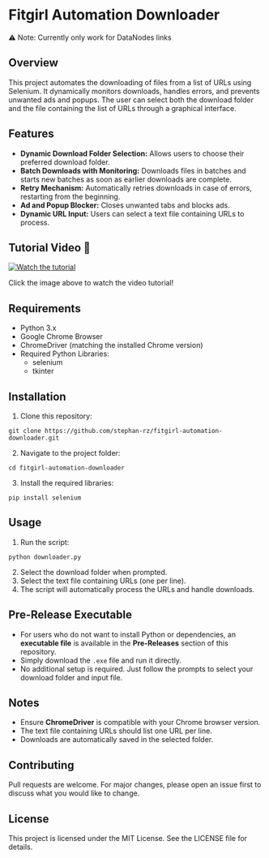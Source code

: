 # Fitgirl Automation Downloader

⚠️ Note: Currently only work for DataNodes links

## Overview
This project automates the downloading of files from a list of URLs using Selenium. It dynamically monitors downloads, handles errors, and prevents unwanted ads and popups. The user can select both the download folder and the file containing the list of URLs through a graphical interface.

## Features
- **Dynamic Download Folder Selection:** Allows users to choose their preferred download folder.
- **Batch Downloads with Monitoring:** Downloads files in batches and starts new batches as soon as earlier downloads are complete.
- **Retry Mechanism:** Automatically retries downloads in case of errors, restarting from the beginning.
- **Ad and Popup Blocker:** Closes unwanted tabs and blocks ads.
- **Dynamic URL Input:** Users can select a text file containing URLs to process.

## Tutorial Video 🎥
[![Watch the tutorial](assets/tutorial-thumbnail.png)](https://vimeo.com/1041623620?share=copy)

Click the image above to watch the video tutorial!

## Requirements
- Python 3.x
- Google Chrome Browser
- ChromeDriver (matching the installed Chrome version)
- Required Python Libraries:
  - selenium
  - tkinter

## Installation
1. Clone this repository:
```
git clone https://github.com/stephan-rz/fitgirl-automation-downloader.git
```
2. Navigate to the project folder:
```
cd fitgirl-automation-downloader
```
3. Install the required libraries:
```
pip install selenium
```

## Usage
1. Run the script:
```
python downloader.py
```
2. Select the download folder when prompted.
3. Select the text file containing URLs (one per line).
4. The script will automatically process the URLs and handle downloads.

## Pre-Release Executable
- For users who do not want to install Python or dependencies, an **executable file** is available in the **Pre-Releases** section of this repository.
- Simply download the `.exe` file and run it directly.
- No additional setup is required. Just follow the prompts to select your download folder and input file.

## Notes
- Ensure **ChromeDriver** is compatible with your Chrome browser version.
- The text file containing URLs should list one URL per line.
- Downloads are automatically saved in the selected folder.

## Contributing
Pull requests are welcome. For major changes, please open an issue first to discuss what you would like to change.

## License
This project is licensed under the MIT License. See the LICENSE file for details.

